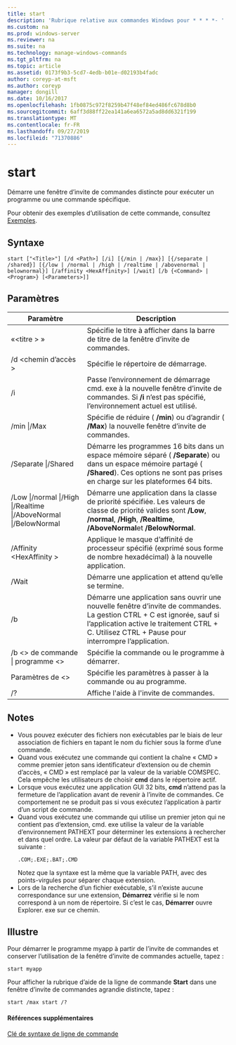 ```yaml
---
title: start
description: 'Rubrique relative aux commandes Windows pour * * * *- '
ms.custom: na
ms.prod: windows-server
ms.reviewer: na
ms.suite: na
ms.technology: manage-windows-commands
ms.tgt_pltfrm: na
ms.topic: article
ms.assetid: 0173f9b3-5cd7-4edb-b01e-d02193b4fadc
author: coreyp-at-msft
ms.author: coreyp
manager: dongill
ms.date: 10/16/2017
ms.openlocfilehash: 1fb0875c972f8259b47f48ef84ed486fc678d8b0
ms.sourcegitcommit: 6aff3d88ff22ea141a6ea6572a5ad8dd6321f199
ms.translationtype: MT
ms.contentlocale: fr-FR
ms.lasthandoff: 09/27/2019
ms.locfileid: "71370886"
---
```

# <a name="start"></a>start



Démarre une fenêtre d’invite de commandes distincte pour exécuter un programme ou une commande spécifique.

Pour obtenir des exemples d’utilisation de cette commande, consultez [Exemples](#BKMK_examples).

## <a name="syntax"></a>Syntaxe

```
start ["<Title>"] [/d <Path>] [/i] [{/min | /max}] [{/separate | /shared}] [{/low | /normal | /high | /realtime | /abovenormal | belownormal}] [/affinity <HexAffinity>] [/wait] [/b {<Command> | <Program>} [<Parameters>]]
```

## <a name="parameters"></a>Paramètres

|Paramètre|Description|
|---------|-----------|
|«\<titre > »|Spécifie le titre à afficher dans la barre de titre de la fenêtre d’invite de commandes.|
|/d \<chemin d’accès >|Spécifie le répertoire de démarrage.|
|/i|Passe l’environnement de démarrage cmd. exe à la nouvelle fenêtre d’invite de commandes. Si **/i** n’est pas spécifié, l’environnement actuel est utilisé.|
|/min \|/Max|Spécifie de réduire ( **/min**) ou d’agrandir ( **/Max**) la nouvelle fenêtre d’invite de commandes.|
|/Separate \|/Shared|Démarre les programmes 16 bits dans un espace mémoire séparé ( **/Separate**) ou dans un espace mémoire partagé ( **/Shared**). Ces options ne sont pas prises en charge sur les plateformes 64 bits.|
|/Low \|/normal \|/High \|/Realtime \|/AboveNormal \|/BelowNormal|Démarre une application dans la classe de priorité spécifiée. Les valeurs de classe de priorité valides sont **/Low**, **/normal**, **/High**, **/Realtime**, **/AboveNormal**et **/BelowNormal**.|
|/Affinity \<HexAffinity >|Applique le masque d’affinité de processeur spécifié (exprimé sous forme de nombre hexadécimal) à la nouvelle application.|
|/Wait|Démarre une application et attend qu’elle se termine.|
|/b|Démarre une application sans ouvrir une nouvelle fenêtre d’invite de commandes. La gestion CTRL + C est ignorée, sauf si l’application active le traitement CTRL + C. Utilisez CTRL + Pause pour interrompre l’application.|
|/b \<> de commande \| programme \<>|Spécifie la commande ou le programme à démarrer.|
|Paramètres de \<>|Spécifie les paramètres à passer à la commande ou au programme.|
|/?|Affiche l'aide à l'invite de commandes.|

## <a name="remarks"></a>Notes

- Vous pouvez exécuter des fichiers non exécutables par le biais de leur association de fichiers en tapant le nom du fichier sous la forme d’une commande.
- Quand vous exécutez une commande qui contient la chaîne « CMD » comme premier jeton sans identificateur d’extension ou de chemin d’accès, « CMD » est remplacé par la valeur de la variable COMSPEC. Cela empêche les utilisateurs de choisir **cmd** dans le répertoire actif.
- Lorsque vous exécutez une application GUI 32 bits, **cmd** n’attend pas la fermeture de l’application avant de revenir à l’invite de commandes. Ce comportement ne se produit pas si vous exécutez l’application à partir d’un script de commande.
- Quand vous exécutez une commande qui utilise un premier jeton qui ne contient pas d’extension, cmd. exe utilise la valeur de la variable d’environnement PATHEXT pour déterminer les extensions à rechercher et dans quel ordre. La valeur par défaut de la variable PATHEXT est la suivante :  
  ```
  .COM;.EXE;.BAT;.CMD 
  ```  
  Notez que la syntaxe est la même que la variable PATH, avec des points-virgules pour séparer chaque extension.
- Lors de la recherche d’un fichier exécutable, s’il n’existe aucune correspondance sur une extension, **Démarrez** vérifie si le nom correspond à un nom de répertoire. Si c’est le cas, **Démarrer** ouvre Explorer. exe sur ce chemin.

## <a name="BKMK_examples"></a>Illustre

Pour démarrer le programme myapp à partir de l’invite de commandes et conserver l’utilisation de la fenêtre d’invite de commandes actuelle, tapez :
```
start myapp 
```
Pour afficher la rubrique d’aide de la ligne de commande **Start** dans une fenêtre d’invite de commandes agrandie distincte, tapez :
```
start /max start /?
```

#### <a name="additional-references"></a>Références supplémentaires

[Clé de syntaxe de ligne de commande](command-line-syntax-key.md)
